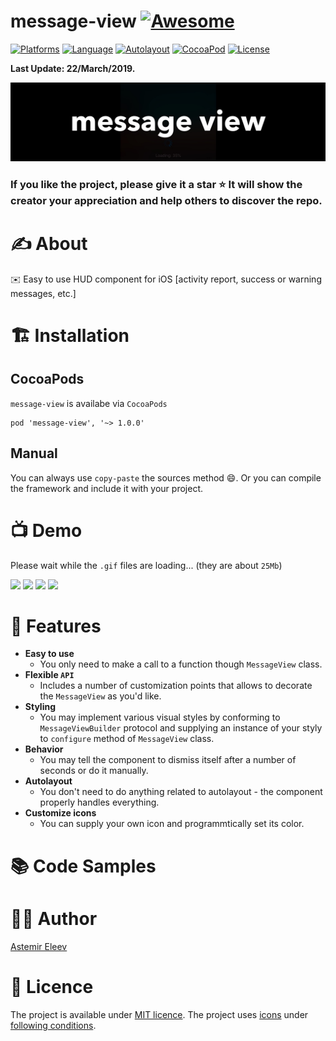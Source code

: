 # message-view [![Awesome](https://cdn.rawgit.com/sindresorhus/awesome/d7305f38d29fed78fa85652e3a63e154dd8e8829/media/badge.svg)](https://github.com/sindresorhus/awesome)

[![Platforms](https://img.shields.io/badge/platform-iOS-yellow.svg)]()
[![Language](https://img.shields.io/badge/language-Swift-orange.svg)]()
[![Autolayout](https://img.shields.io/badge/autolayout-enabled-blue.svg)]()
[![CocoaPod](https://img.shields.io/badge/pod-1.0.0-lightblue.svg)]()
[![License](https://img.shields.io/badge/license-MIT-blue.svg)]()

**Last Update: 22/March/2019.**

![](logo-message_view.jpg)

### If you like the project, please give it a star ⭐ It will show the creator your appreciation and help others to discover the repo.

# ✍️ About
✉️ Easy to use HUD component for iOS [activity report, success or warning messages, etc.]

# 🏗 Installation
## CocoaPods
`message-view` is availabe via `CocoaPods`

```
pod 'message-view', '~> 1.0.0' 
```
## Manual
You can always use `copy-paste` the sources method 😄. Or you can compile the framework and include it with your project.

# 📺 Demo
Please wait while the `.gif` files are loading... (they are about `25Mb`)

<img src="assets/activity_demo.gif" width="24.5%"> <img src="assets/success_demo.gif" width="24.5%"> <img src="assets/warning_demo.gif" width="24.5%"> <img src="assets/custom_demo.gif" width="24.5%">

# 🍱 Features

- **Easy to use** 
  - You only need to make a call to a function though `MessageView` class.
- **Flexible `API`**
  - Includes a number of customization points that allows to decorate the `MessageView` as you'd like. 
- **Styling**
  - You may implement various visual styles by conforming to `MessageViewBuilder` protocol and supplying an instance of your styly to `configure` method of `MessageView` class.
- **Behavior** 
  - You may tell the component to dismiss itself after a number of seconds or do it manually.
- **Autolayout**
  - You don't need to do anything related to autolayout - the component properly handles everything.
- **Customize icons**  
  - You can supply your own icon and programmtically set its color.
  
# 📚 Code Samples


# 👨‍💻 Author 
[Astemir Eleev](https://github.com/jVirus)

# 🔖 Licence
The project is available under [MIT licence](https://github.com/jVirus/message-view/blob/master/LICENSE). 
The project uses [icons](https://icons8.com) under [following conditions](https://icons8.com/license). 

